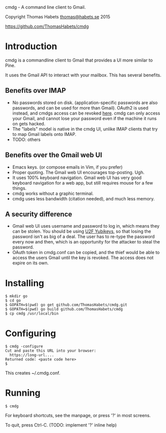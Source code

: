 cmdg - A command line client to Gmail.

Copyright Thomas Habets <thomas@habets.se> 2015

https://github.com/ThomasHabets/cmdg

Introduction
============

cmdg is a commandline client to Gmail that provides a UI more similar
to Pine.

It uses the Gmail API to interact with your mailbox. This has several
benefits.

Benefits over IMAP
------------------
* No passwords stored on disk. (application-specific passwords are
  also passwords, and can be used for more than Gmail). OAuth2 is used
  instead, and cmdgs access can be revoked
  [here](https://security.google.com/settings/security/permissions).
  cmdg can only access your Gmail, and cannot lose your password even
  if the machine it runs on gets hacked.
* The "labels" model is native in the cmdg UI, unlike IMAP clients
  that try to map Gmail labels onto IMAP.
* TODO: others

Benefits over the Gmail web UI
------------------------------
* Emacs keys. (or compose emails in Vim, if you prefer)
* Proper quoting. The Gmail web UI encourages top-posting. Ugh.
* It uses 100% keyboard navigation. Gmail web UI has very good
  keyboard navigation for a web app, but still requires mouse for
  a few things.
* cmdg works without a graphic terminal.
* cmdg uses less bandwidth (citation needed), and much less memory.

A security difference
---------------------
* Gmail web UI uses username and password to log in, which means they
  can be stolen. You should be using [U2F
  Yubikeys](https://www.yubico.com/products/yubikey-hardware/fido-u2f-security-key/),
  so that losing the password isn't as big of a deal. The user has to
  re-type the password every now and then, which is an opportunity for
  the attacker to steal the password.
* OAuth token in cmdg.conf can be copied, and the thief would be
  able to access the users Gmail until the key is revoked. The
  access does not expire on its own.

Installing
==========
```
$ mkdir go
$ cd go
$ GOPATH=$(pwd) go get github.com/ThomasHabets/cmdg.git
$ GOPATH=$(pwd) go build github.com/ThomasHabets/cmdg
$ cp cmdg /usr/local/bin
```

Configuring
===========
```
$ cmdg -configure
Cut and paste this URL into your browser:
  https://long-url....
Returned code: <paste code here>
$
```
This creates ~/.cmdg.conf.

Running
=======
```
$ cmdg
```
For keyboard shortcuts, see the manpage, or press '?' in most screens.

To quit, press Ctrl-C.
(TODO: implement '?' inline help)
